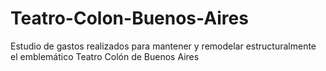 Teatro-Colon-Buenos-Aires
=========================

Estudio de gastos realizados para mantener y remodelar estructuralmente el emblemático Teatro Colón de Buenos Aires
